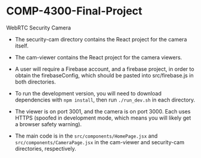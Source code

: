# COMP-4300-Final-Project
WebRTC Security Camera

- The security-cam directory contains the React project for the camera itself.
- The cam-viewer contains the React project for the camera viewers.

- A user will require a Firebase account, and a firebase project, in order to obtain the firebaseConfig, which should be pasted into src/firebase.js in both directories.
- To run the development version, you will need to download dependencies with `npm install`, then run `./run_dev.sh` in each directory.
- The viewer is on port 3001, and the camera is on port 3000. Each uses HTTPS (spoofed in development mode, which means you will likely get a browser safety warning).

- The main code is in the `src/components/HomePage.jsx` and `src/components/CameraPage.jsx` in the cam-viewer and security-cam directories, respectively.
